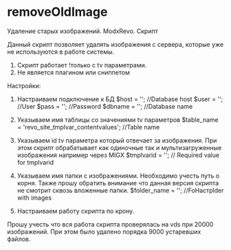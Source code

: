 removeOldImage
==============

Удаление старых изображений. ModxRevo. Скрипт

Данный скрипт позволяет удалять изображения с сервера, которые уже не используются в работе системы.

1) Скрипт работает !только с tv параметрами.
2) Не является плагином или сниппетом


Настройки:

1) Настраиваем подключение к БД
$host = ''; //Database host
$user = ''; //User
$pass = ''; //Password
$dbname = ''; //Database name

2) Указываем имя таблицы со значениями tv параметров
$table_name = 'revo_site_tmplvar_contentvalues'; //Table name

3) Указываем id tv параметра который отвечает за изображения. При этом скрипт обрабатывает как одиночные так и  мультизагруженные изображения например через MIGX
$tmplvarid = ''; // Required value for tmplvarid

4) Указываем имя папки с изображениями. Необходимо учесть путь о корня. Также прошу обратить внимание что данная версия скрипта не смотрит сквозь вложенные папки.
$folder_name = ''; //FoНастрlder with images

5) Настраиваем работу скрипта по крону.


Прошу учесть что вся работа скрипта проверялась на vds при 20000 изображений. При этом было удалено порядка 9000 устаревших файлов.
